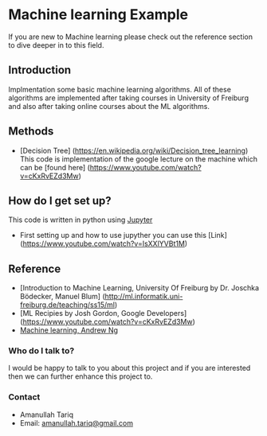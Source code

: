 # Machine learning Example #
If you are new to Machine learning please check out the reference section to dive deeper in to this field.

## Introduction ##
Implmentation some basic machine learning algorithms. All of these algorithms are implemented after taking courses in University of Freiburg and also after taking online courses about the ML algorithms.

## Methods #
* [Decision Tree] (https://en.wikipedia.org/wiki/Decision_tree_learning)
This code is implementation of the google lecture on the machine which can be [found here] (https://www.youtube.com/watch?v=cKxRvEZd3Mw)

## How do I get set up? ##
This code is written in python using [Jupyter](http://jupyter.org/install.html)
* First setting up and  how to use jupyther you can use this [Link] (https://www.youtube.com/watch?v=IsXXlYVBt1M)

## Reference ##
* [Introduction to Machine Learning, University Of Freiburg by Dr. Joschka Bödecker, Manuel Blum]  (http://ml.informatik.uni-freiburg.de/teaching/ss15/ml)
* [ML Recipies by Josh Gordon, Google Developers] (https://www.youtube.com/watch?v=cKxRvEZd3Mw)
* [Machine learning, Andrew Ng](https://www.coursera.org/learn/machine-learning)


### Who do I talk to? ###
I would be happy to talk to you about this project and if you are interested then we can further enhance this project to.

### Contact ##
* Amanullah Tariq 
* Email: amanullah.tariq@gmail.com
